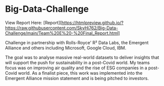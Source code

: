 # Big-Data-Challenge

View Report Here:
[Report][https://htmlpreview.github.io/?https://raw.githubusercontent.com/SkyHi762/Big-Data-Challenge/main/Team%20E%20-%20Final_Report.html]

Challenge in partnership with Rolls-Royce' R² Data Labs, the Emergent Alliance and others including Microsoft, Google Cloud, IBM.

The goal was to analyse massive real-world datasets to deliver insights that will support the push for sustainability in a post-Covid world. My teams focus was on improving air quality and the rise of ESG companies in a post-Covid world.
As a finalist piece, this work was implemented into the Emergent Alliance mission statement and is being pitched to investors.
